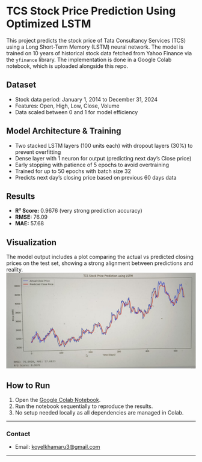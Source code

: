 # TCS Stock Price Prediction Using Optimized LSTM

This project predicts the stock price of Tata Consultancy Services (TCS) using a Long Short-Term Memory (LSTM) neural network. The model is trained on 10 years of historical stock data fetched from Yahoo Finance via the `yfinance` library. The implementation is done in a Google Colab notebook, which is uploaded alongside this repo.

## Dataset

- Stock data period: January 1, 2014 to December 31, 2024  
- Features: Open, High, Low, Close, Volume  
- Data scaled between 0 and 1 for model efficiency  

## Model Architecture & Training

- Two stacked LSTM layers (100 units each) with dropout layers (30%) to prevent overfitting  
- Dense layer with 1 neuron for output (predicting next day’s Close price)  
- Early stopping with patience of 5 epochs to avoid overtraining  
- Trained for up to 50 epochs with batch size 32  
- Predicts next day’s closing price based on previous 60 days data  

## Results

- **R² Score:** 0.9676 (very strong prediction accuracy)  
- **RMSE:** 76.09  
- **MAE:** 57.68

## Visualization

The model output includes a plot comparing the actual vs predicted closing prices on the test set, showing a strong alignment between predictions and reality.
![Actual vs Predicted Close Price](./stock-market-plot.jpg)
## How to Run

1. Open the [Google Colab Notebook](./stock-market-prediction.ipynb).  
2. Run the notebook sequentially to reproduce the results.  
3. No setup needed locally as all dependencies are managed in Colab.

---

### Contact

- Email: koyelkhamaru3@gmail.com

---
